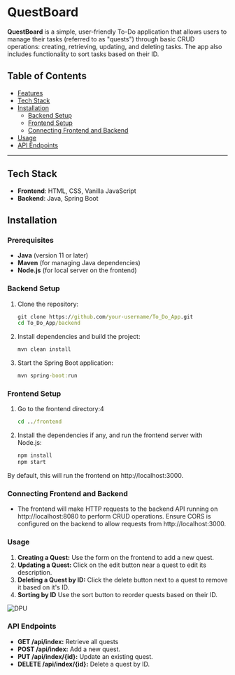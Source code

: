# QuestBoard

**QuestBoard** is a simple, user-friendly To-Do application that allows users to manage their tasks (referred to as "quests") through basic CRUD operations: creating, retrieving, updating, and deleting tasks. The app also includes functionality to sort tasks based on their ID.

## Table of Contents
- [Features](#features)
- [Tech Stack](#tech-stack)
- [Installation](#installation)
  - [Backend Setup](#backend-setup)
  - [Frontend Setup](#frontend-setup)
  - [Connecting Frontend and Backend](#connecting-frontend-and-backend)
- [Usage](#usage)
- [API Endpoints](#api-endpoints)

---

<!-- ## Features
- **Create Quest**: Add a new quest/task.
- **Retrieve Quests**: View all quests stored in the database.
- **Update Quest**: Edit details of an existing quest.
- **Delete Quest**: Remove a quest from the list.
- **Sort Quests by ID**: Sort the quests in ascending or descending order based on their ID. -->
## Tech Stack
- **Frontend**: HTML, CSS, Vanilla JavaScript
- **Backend**: Java, Spring Boot

## Installation

### Prerequisites
- **Java** (version 11 or later)
- **Maven** (for managing Java dependencies)
- **Node.js** (for local server on the frontend)

### Backend Setup
1. Clone the repository:
   ```cmd
   git clone https://github.com/your-username/To_Do_App.git
   cd To_Do_App/backend
   ```
2. Install dependencies and build the project:
   ```cmd
   mvn clean install
   ```
3. Start the Spring Boot application:
    ```cmd
    mvn spring-boot:run
    ```

### Frontend Setup
1. Go to the frontend directory:4
    ```cmd
    cd ../frontend
    ```
2. Install the dependencies if any, and run the frontend server with Node.js:
    ```cmd
    npm install
    npm start
    ```
By default, this will run the frontend on http://localhost:3000.

### Connecting Frontend and Backend
- The frontend will make HTTP requests to the backend API running on http://localhost:8080 to perform CRUD operations. Ensure CORS is configured on the backend to allow requests from http://localhost:3000.

### Usage
1. **Creating a Quest:** Use the form on the frontend to add a new quest.
2. **Updating a Quest:** Click on the edit button near a quest to edit its description.
3. **Deleting a Quest by ID:** Click the delete button next to a quest to remove it based on it's ID.
4. **Sorting by ID** Use the sort button to reorder quests based on their ID.

![DPU](https://cdn.discordapp.com/attachments/1171401595800518726/1300844967379472476/Screenshot_2024-10-29_at_16.32.47.png?ex=672251c8&is=67210048&hm=9ba17bfc06ade8d1b0f3fce6ec017574543eb8ef11090e2050a46288ab56c45e&)

### API Endpoints
- **GET /api/index:** Retrieve all quests
- **POST /api/index:** Add a new quest.
- **PUT /api/index/{id}:** Update an existing quest.
- **DELETE /api/index/{id}:** Delete a quest by ID.

